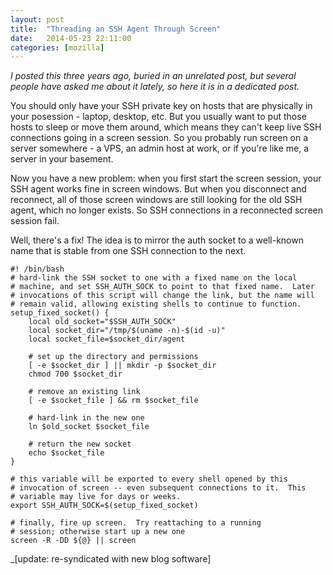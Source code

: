 ```yaml
---
layout: post
title:  "Threading an SSH Agent Through Screen"
date:   2014-05-23 22:11:00
categories: [mozilla]
---
```



_I posted this three years ago, buried in an unrelated post, but several people
have asked me about it lately, so here it is in a dedicated post._

You should only have your SSH private key on hosts that are physically in your
posession - laptop, desktop, etc.  But you usually want to put those hosts to
sleep or move them around, which means they can't keep live SSH connections
going in a screen session.  So you probably run screen on a server somewhere -
a VPS, an admin host at work, or if you're like me, a server in your basement.

Now you have a new problem: when you first start the screen session, your SSH
agent works fine in screen windows.  But when you disconnect and reconnect, all
of those screen windows are still looking for the old SSH agent, which no
longer exists.  So SSH connections in a reconnected screen session fail.

Well, there's a fix!  The idea is to mirror the auth socket to a well-known
name that is stable from one SSH connection to the next.

    #! /bin/bash
    # hard-link the SSH socket to one with a fixed name on the local
    # machine, and set SSH_AUTH_SOCK to point to that fixed name.  Later
    # invocations of this script will change the link, but the name will
    # remain valid, allowing existing shells to continue to function.
    setup_fixed_socket() {
        local old_socket="$SSH_AUTH_SOCK"
        local socket_dir="/tmp/$(uname -n)-$(id -u)"
        local socket_file=$socket_dir/agent

        # set up the directory and permissions
        [ -e $socket_dir ] || mkdir -p $socket_dir
        chmod 700 $socket_dir

        # remove an existing link
        [ -e $socket_file ] && rm $socket_file

        # hard-link in the new one
        ln $old_socket $socket_file

        # return the new socket
        echo $socket_file
    }

    # this variable will be exported to every shell opened by this
    # invocation of screen -- even subsequent connections to it.  This
    # variable may live for days or weeks.
    export SSH_AUTH_SOCK=$(setup_fixed_socket)

    # finally, fire up screen.  Try reattaching to a running
    # session; otherwise start up a new one
    screen -R -DD ${@} || screen

_[update: re-syndicated with new blog software]

